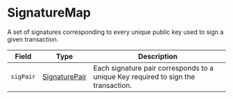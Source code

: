 # SignatureMap

A set of signatures corresponding to every unique public key used to sign a given transaction.

| Field     | Type                                 | Description                                                                       |
| --------- | ------------------------------------ | --------------------------------------------------------------------------------- |
| `sigPair` | ​[SignaturePair](signature-pair.md)​ | Each signature pair corresponds to a unique Key required to sign the transaction. |
